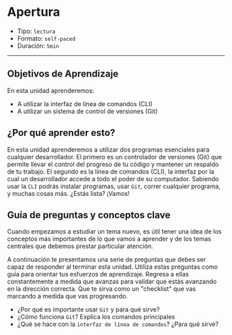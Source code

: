 # Apertura

- Tipo: `lectura`
- Formato: `self-paced`
- Duración: `5min`

***

## Objetivos de Aprendizaje

En esta unidad aprenderemos:

- A utilizar la interfaz de línea de comandos (CLI)
- A utilizar un sistema de control de versiones (Git)

## ¿Por qué aprender esto?

En esta unidad aprenderemos a utilizar dos programas esenciales para cualquier
desarrollador. El primero es un controlador de versiones (Git) que permite
llevar el control del progreso de tu código y mantener un respaldo de tu
trabajo. El segundo es la línea de comandos (CLI), la interfaz por la cual un
desarrollador accede a todo el poder de su computador. Sabiendo usar la `CLI`
podrás instalar programas, usar `Git`, correr cualquier programa, y muchas cosas
más. ¿Estás lista? ¡Vamos!

## Guía de preguntas y conceptos clave

Cuando empezamos a estudiar un tema nuevo, es útil tener una idea de los
conceptos más importantes de lo que vamos a aprender y de los temas centrales
que debemos prestar particular atención.

A continuación te presentamos una serie de preguntas que debes ser capaz de
responder al terminar esta unidad. Utiliza estas preguntas como guía para
orientar tus esfuerzos de aprendizaje. Regresa a ellas constantemente a medida
que avanzas para validar que estás avanzando en la dirección correcta. Que te
sirva como un "checklist" que vas marcando a medida que vas progresando.

- ¿Por qué es importante usar `Git` y para qué sirve?
- ¿Cómo funciona `Git`? Explica los comandos principales
- ¿Qué se hace con la `interfaz de línea de comandos`? ¿Para qué sirve?
